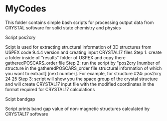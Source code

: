 # MyCodes
This folder contains simple bash scripts for processing output data from CRYSTAL software for solid state chemistry and physics

Script pos2cry

Scipt is used for extracting structural information of 3D structures from USPEX code 9.4.4 version and creating input CRYSTAL17 files
Step 1: create a folder inside of "results" folder of USPEX and copy there gatheredPOSCARS_order file
Step 2: run the script by "pos2cry [number of structure in the gatheredPOSCARS_order file structural information of which you want to extract] [next number]. For example, for structure #24: pos2cry 24 25 
Step 3: script will show you the space group of the crystal structure and will create CRYSTAL17 input file with the modified coordinates in the format required for CRYSTAL17 calculations

Scipt bandgap

Script prints band gap value of non-magnetic structures calculated by CRYSTAL17 software
